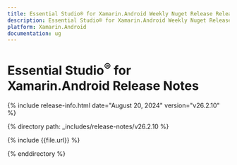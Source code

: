 ```yaml
---
title: Essential Studio® for Xamarin.Android Weekly Nuget Release Release Notes  
description: Essential Studio® for Xamarin.Android Weekly Nuget Release Release Notes  
platform: Xamarin.Android
documentation: ug
---
```


# Essential Studio<sup>®</sup> for Xamarin.Android  Release Notes  

{% include release-info.html date="August 20, 2024"  version="v26.2.10" %} 

{% directory path: _includes/release-notes/v26.2.10 %}

{% include {{file.url}} %}

{% enddirectory %}